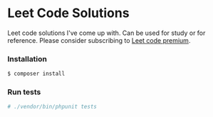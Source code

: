 # Leet Code Solutions

Leet code solutions I've come up with. Can be used for study or for reference. Please consider subscribing to [Leet code premium](https://leetcode.com/subscribe/).

### Installation

```bash
$ composer install
```

### Run tests
```bash
# ./vendor/bin/phpunit tests
```